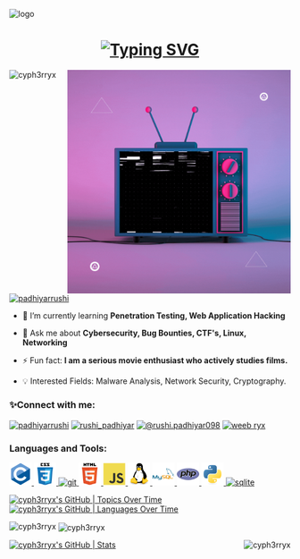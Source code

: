 ![logo](https://github.com/cyph3rryx/cyph3rryx/blob/main/Banner_3.0.gif)

<h1 align="center"><a href="https://git.io/typing-svg"><img src="https://readme-typing-svg.herokuapp.com?font=Fira+Code&weight=500&size=22&duration=3000&pause=1000&color=39D3F7&center=true&vCenter=true&multiline=true&width=535&height=50&lines=Welcome+to+my+Cyber+Domain!+%E2%95%B0(*%C2%B0%E2%96%BD%C2%B0*)%E2%95%AF" alt="Typing SVG" /></a></h1>

<img align="right" alt="Coding" width="400" src="Logo.gif">

<p align="left"> <img src="https://komarev.com/ghpvc/?username=cyph3rryx&label=Profile%20views&color=0e75b6&style=flat" alt="cyph3rryx" /> </p>
<p align="left"> <a href="https://twitter.com/padhiyarrushi" target="blank"><img src="https://img.shields.io/twitter/follow/padhiyarrushi?logo=twitter&style=for-the-badge" alt="padhiyarrushi" /></a></p>

- 🌱 I’m currently learning **Penetration Testing, Web Application Hacking**

- 💬 Ask me about **Cybersecurity, Bug Bounties, CTF's, Linux, Networking**

- ⚡ Fun fact: **I am a serious movie enthusiast who actively studies films.**

- 💡 Interested Fields: Malware Analysis, Network Security, Cryptography.

<h3 align="left">✨Connect with me: </h3>
<p align="left">
<a href="https://twitter.com/padhiyarrushi" target="blank"><img align="center" src="https://raw.githubusercontent.com/rahuldkjain/github-profile-readme-generator/master/src/images/icons/Social/twitter.svg" alt="padhiyarrushi" height="30" width="40" /></a>
<a href="https://instagram.com/rushi_padhiyar" target="blank"><img align="center" src="https://raw.githubusercontent.com/rahuldkjain/github-profile-readme-generator/master/src/images/icons/Social/instagram.svg" alt="rushi_padhiyar" height="30" width="40" /></a>
<a href="https://medium.com/@rushi.padhiyar098" target="blank"><img align="center" src="https://raw.githubusercontent.com/rahuldkjain/github-profile-readme-generator/master/src/images/icons/Social/medium.svg" alt="@rushi.padhiyar098" height="30" width="40" /></a>
<a href="https://youtube.com/@weebryx5429" target="blank"><img align="center" src="https://raw.githubusercontent.com/rahuldkjain/github-profile-readme-generator/master/src/images/icons/Social/youtube.svg" alt="weeb ryx" height="30" width="40" /></a>
</p>

<h3 align="left"> Languages and Tools:</h3>
<p align="left"> <a href="https://www.cprogramming.com/" target="_blank" rel="noreferrer"> <img src="https://raw.githubusercontent.com/devicons/devicon/master/icons/c/c-original.svg" alt="c" width="40" height="40"/> </a> <a href="https://www.w3schools.com/css/" target="_blank" rel="noreferrer"> <img src="https://raw.githubusercontent.com/devicons/devicon/master/icons/css3/css3-original-wordmark.svg" alt="css3" width="40" height="40"/> </a> <a href="https://git-scm.com/" target="_blank" rel="noreferrer"> <img src="https://www.vectorlogo.zone/logos/git-scm/git-scm-icon.svg" alt="git" width="40" height="40"/> </a> <a href="https://www.w3.org/html/" target="_blank" rel="noreferrer"> <img src="https://raw.githubusercontent.com/devicons/devicon/master/icons/html5/html5-original-wordmark.svg" alt="html5" width="40" height="40"/> </a> <a href="https://developer.mozilla.org/en-US/docs/Web/JavaScript" target="_blank" rel="noreferrer"> <img src="https://raw.githubusercontent.com/devicons/devicon/master/icons/javascript/javascript-original.svg" alt="javascript" width="40" height="40"/> </a> <a href="https://www.linux.org/" target="_blank" rel="noreferrer"> <img src="https://raw.githubusercontent.com/devicons/devicon/master/icons/linux/linux-original.svg" alt="linux" width="40" height="40"/> </a> <a href="https://www.mysql.com/" target="_blank" rel="noreferrer"> <img src="https://raw.githubusercontent.com/devicons/devicon/master/icons/mysql/mysql-original-wordmark.svg" alt="mysql" width="40" height="40"/> </a> <a href="https://www.php.net" target="_blank" rel="noreferrer"> <img src="https://raw.githubusercontent.com/devicons/devicon/master/icons/php/php-original.svg" alt="php" width="40" height="40"/> </a> <a href="https://www.python.org" target="_blank" rel="noreferrer"> <img src="https://raw.githubusercontent.com/devicons/devicon/master/icons/python/python-original.svg" alt="python" width="40" height="40"/> </a> <a href="https://www.sqlite.org/" target="_blank" rel="noreferrer"> <img src="https://www.vectorlogo.zone/logos/sqlite/sqlite-icon.svg" alt="sqlite" width="40" height="40"/> </a> </p>

[![cyph3rryx's GitHub | Topics Over Time](https://stats.quine.sh/cyph3rryx/topics-over-time?theme=dark)](https://quine.sh?utm_source=widgets&utm_campaign=cyph3rryx)
[![cyph3rryx's GitHub | Languages Over Time](https://stats.quine.sh/cyph3rryx/languages-over-time?theme=dark)](https://quine.sh?utm_source=widgets&utm_campaign=cyph3rryx)

<p><img align="left" src="https://github-readme-stats.vercel.app/api/top-langs?username=cyph3rryx&show_icons=true&locale=en&layout=compact" alt="cyph3rryx" /></p>

<p>&nbsp;<img align="center" src="https://github-readme-stats.vercel.app/api?username=cyph3rryx&show_icons=true&locale=en" alt="cyph3rryx"/></p>

<p><img align="right" src="https://github-readme-streak-stats.herokuapp.com/?user=cyph3rryx&" alt="cyph3rryx" /></p>

[![cyph3rryx's GitHub | Stats](https://stats.quine.sh/cyph3rryx/github?theme=dark)](https://quine.sh?utm_source=widgets&utm_campaign=cyph3rryx)

